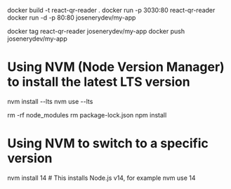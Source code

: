 docker build -t react-qr-reader .
docker run -p 3030:80 react-qr-reader
docker run -d -p 80:80 josenerydev/my-app


docker tag react-qr-reader josenerydev/my-app
docker push josenerydev/my-app



# Using NVM (Node Version Manager) to install the latest LTS version
nvm install --lts
nvm use --lts


rm -rf node_modules
rm package-lock.json
npm install


# Using NVM to switch to a specific version
nvm install 14 # This installs Node.js v14, for example
nvm use 14
